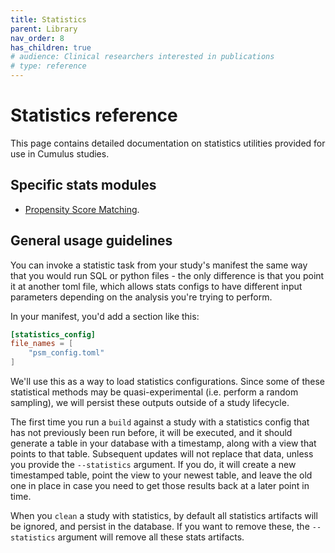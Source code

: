 ```yaml
---
title: Statistics
parent: Library
nav_order: 8
has_children: true
# audience: Clinical researchers interested in publications
# type: reference
---
```


# Statistics reference

This page contains detailed documentation on statistics utilities provided 
for use in Cumulus studies.

## Specific stats modules

- [Propensity Score Matching](statistics/propensity-score-matching.md).

## General usage guidelines

You can invoke a statistic task from your study's manifest the same way that you
would run SQL or python files - the only difference is that you point it at another
toml file, which allows stats configs to have different input parameters depending
on the analysis you're trying to perform.

In your manifest, you'd add a section like this:
```toml
[statistics_config]
file_names = [
    "psm_config.toml"
]
```

We'll use this as a way to load statistics configurations. Since some of these 
statistical methods may be quasi-experimental (i.e. perform a random sampling),
we will persist these outputs outside of a study lifecycle. 

The first time you run a `build` against a study with a statistics config that 
has not previously been run before, it will be executed, and it should generate
a table in your database with a timestamp, along with a view that points to that
table. Subsequent updates will not replace that data, unless you provide the
`--statistics` argument. If you do, it will create a new timestamped table,
point the view to your newest table, and leave the old one in place in case
you need to get those results back at a later point in time.

When you `clean` a study with statistics, by default all statistics artifacts
will be ignored, and persist in the database. If you want to remove these,
the `--statistics` argument will remove all these stats artifacts.